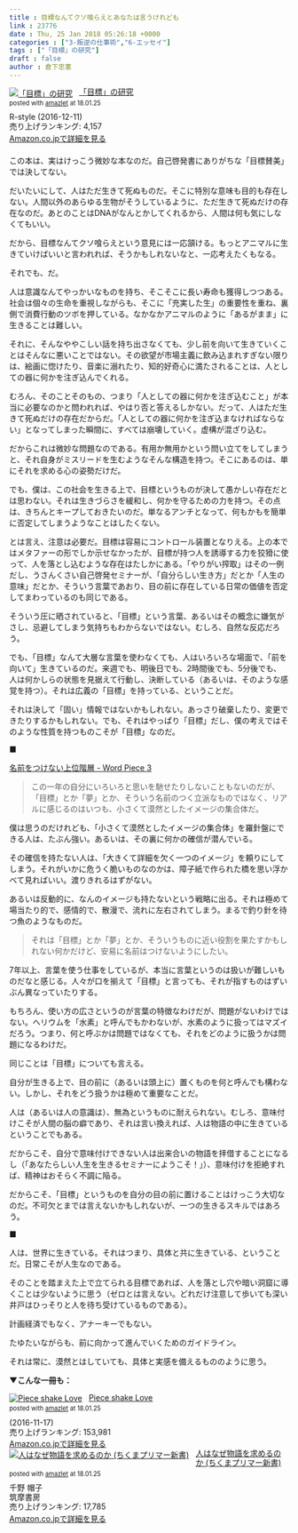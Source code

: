 ```yaml
---
title : 目標なんてクソ喰らえとあなたは言うけれども
link : 23776
date : Thu, 25 Jan 2018 05:26:18 +0000
categories : ["3-叛逆の仕事術","6-エッセイ"]
tags : ["「目標」の研究"]
draft : false
author : 倉下忠憲
---
```


<div class="amazlet-box" style="margin-bottom:20px;"><div class="amazlet-image" style="float:left;margin:0px 12px 1px 0px;"><a href="http://www.amazon.co.jp/exec/obidos/ASIN/B01MXXFY28/rashita1000-22/ref=nosim/" name="amazletlink" target="_blank"><img src="https://images-fe.ssl-images-amazon.com/images/I/410t4sR1ziL._SL160_.jpg" alt="「目標」の研究" style="border: none;" /></a></div><div class="amazlet-info" style="line-height:120%; margin-bottom: 10px"><div class="amazlet-name" style="margin-bottom:10px;line-height:120%"><a href="http://www.amazon.co.jp/exec/obidos/ASIN/B01MXXFY28/rashita1000-22/ref=nosim/" name="amazletlink" target="_blank">「目標」の研究</a><div class="amazlet-powered-date" style="font-size:80%;margin-top:5px;line-height:120%">posted with <a href="http://www.amazlet.com/" title="amazlet" target="_blank">amazlet</a> at 18.01.25</div></div><div class="amazlet-detail">R-style (2016-12-11)<br />売り上げランキング: 4,157<br /></div><div class="amazlet-sub-info" style="float: left;"><div class="amazlet-link" style="margin-top: 5px"><a href="http://www.amazon.co.jp/exec/obidos/ASIN/B01MXXFY28/rashita1000-22/ref=nosim/" name="amazletlink" target="_blank">Amazon.co.jpで詳細を見る</a></div></div></div><div class="amazlet-footer" style="clear: left"></div></div>

この本は、実はけっこう微妙な本なのだ。自己啓発書にありがちな「目標賛美」では決してない。

だいたいにして、人はただ生きて死ぬものだ。そこに特別な意味も目的も存在しない。人間以外のあらゆる生物がそうしているように、ただ生きて死ぬだけの存在なのだ。あとのことはDNAがなんとかしてくれるから、人間は何も気にしなくてもいい。

だから、目標なんてクソ喰らえという意見には一応頷ける。もっとアニマルに生きていけばいいと言われれば、そうかもしれないなと、一応考えたくもなる。

それでも、だ。

人は意識なんてやっかいなものを持ち、そこそこに長い寿命も獲得しつつある。社会は個々の生命を重視しながらも、そこに「充実した生」の重要性を重ね、裏側で消費行動のツボを押している。なかなかアニマルのように「あるがまま」に生きることは難しい。

それに、そんなややこしい話を持ち出さなくても、少し前を向いて生きていくことはそんなに悪いことではない。その欲望が市場主義に飲み込まれすぎない限りは、絵画に惚けたり、音楽に溺れたり、知的好奇心に満たされることは、人としての器に何かを注ぎ込んでくれる。

むろん、そのことそのもの、つまり「人としての器に何かを注ぎ込むこと」が本当に必要なのかと問われれば、やはり否と答えるしかない。だって、人はただ生きて死ぬだけの存在だからだ。「人としての器に何かを注ぎ込まなければならない」となってしまった瞬間に、すべては崩壊していく。虚構が混ざり込む。

だからこれは微妙な問題なのである。有用か無用かという問い立てをしてしまうと、それ自身がミスリードを生むようなそんな構造を持つ。そこにあるのは、単にそれを求める心の姿勢だけだ。

でも、僕は、この社会を生きる上で、目標というものが決して愚かしい存在だとは思わない。それは生きづらさを緩和し、何かを守るための力を持つ。その点は、きちんとキープしておきたいのだ。単なるアンチとなって、何もかもを簡単に否定してしまうようなことはしたくない。

とは言え、注意は必要だ。目標は容易にコントロール装置となりえる。上の本ではメタファーの形でしか示せなかったが、目標が持つ人を誘導する力を狡猾に使って、人を落とし込むような存在はたしかにある。「やりがい搾取」はその一例だし、うさんくさい自己啓発セミナーが、「自分らしい生き方」だとか「人生の意味」だとか、そういう言葉であおり、目の前に存在している日常の価値を否定してまわっているのも同じである。

そういう圧に晒されていると、「目標」という言葉、あるいはその概念に嫌気がさし、忌避してしまう気持ちもわからないではない。むしろ、自然な反応だろう。

でも、「目標」なんて大層な言葉を使わなくても、人はいろいろな場面で、「前を向いて」生きているのだ。来週でも、明後日でも、2時間後でも、5分後でも、人は何かしらの状態を見据えて行動し、決断している（あるいは、そのような感覚を持つ）。それは広義の「目標」を持っている、ということだ。

それは決して「固い」情報ではないかもしれない。あっさり破棄したり、変更できたりするかもしれない。でも、それはやっぱり「目標」だし、僕の考えではそのような性質を持つものこそが「目標」なのだ。

■

<a href="http://wordpiece.hatenablog.com/entry/2018/01/24/231121" title="名前をつけない上位階層 - Word Piece 3">名前をつけない上位階層 - Word Piece 3</a>

<blockquote>
この一年の自分にいろいろと思いを馳せたりしないこともないのだが、「目標」とか「夢」とか、そういう名前のつく立派なものではなく、リアルに感じるのはいつも、小さくて漠然としたイメージの集合体だ。
</blockquote>

僕は思うのだけれども、「小さくて漠然としたイメージの集合体」を羅針盤にできる人は、たぶん強い。あるいは、その裏に何かの確信が潜んでいる。

その確信を持たない人は、「大きくて詳細を欠く一つのイメージ」を頼りにしてしまう。それがいかに危うく脆いものなのかは、障子紙で作られた橋を思い浮かべて見ればいい。渡りきれるはずがない。

あるいは反動的に、なんのイメージも持たないという戦略に出る。それは極めて場当たり的で、感情的で、散漫で、流れに左右されてしまう。まるで釣り針を待つ魚のようなものだ。

<blockquote>
それは「目標」とか「夢」とか、そういうものに近い役割を果たすかもしれない何かだけど、安易に名前はつけないようにしたい。
</blockquote>

7年以上、言葉を使う仕事をしているが、本当に言葉というのは扱いが難しいものだなと感じる。人々が口を揃えて「目標」と言っても、それが指すものはずいぶん異なっていたりする。

もちろん、使い方の広さというのが言葉の特徴なわけだが、問題がないわけではない。ヘリウムを「水素」と呼んでもかわないが、水素のように扱ってはマズイだろう。つまり、何と呼ぶかは問題ではなくても、それをどのように扱うかは問題になるわけだ。

同じことは「目標」についても言える。

自分が生きる上で、目の前に（あるいは頭上に）置くものを何と呼んでも構わない。しかし、それをどう扱うかは極めて重要なことだ。

人は（あるいは人の意識は）、無為というものに耐えられない。むしろ、意味付けこそが人間の脳の癖であり、それは言い換えれば、人は物語の中に生きているということでもある。

だからこそ、自分で意味付けできない人は出来合いの物語を拝借することになるし（「あなたらしい人生を生きるセミナーにようこそ！」）、意味付けを拒絶すれば、精神はおそらく不調に陥る。

だからこそ、「目標」というものを自分の目の前に置けることはけっこう大切なのだ。不可欠とまでは言えないかもしれないが、一つの生きるスキルではあろう。

■

人は、世界に生きている。それはつまり、具体と共に生きている、ということだ。日常こそが人生なのである。

そのことを踏まえた上で立てられる目標であれば、人を落とし穴や暗い洞窟に導くことは少ないように思う（ゼロとは言えない。どれだけ注意して歩いても深い井戸はひっそりと人を待ち受けているものである）。

計画経済でもなく、アナーキーでもない。

たゆたいながらも、前に向かって進んでいくためのガイドライン。

それは常に、漠然とはしていても、具体と実感を備えるもののように思う。


<strong>▼こんな一冊も：</strong>

<div class="amazlet-box" style="margin-bottom:0px;"><div class="amazlet-image" style="float:left;margin:0px 12px 1px 0px;"><a href="http://www.amazon.co.jp/exec/obidos/ASIN/B01N2ICG1Z/rashita1000-22/ref=nosim/" name="amazletlink" target="_blank"><img src="https://images-fe.ssl-images-amazon.com/images/I/418UZM3U6aL._SL160_.jpg" alt="Piece shake Love" style="border: none;" /></a></div><div class="amazlet-info" style="line-height:120%; margin-bottom: 10px"><div class="amazlet-name" style="margin-bottom:10px;line-height:120%"><a href="http://www.amazon.co.jp/exec/obidos/ASIN/B01N2ICG1Z/rashita1000-22/ref=nosim/" name="amazletlink" target="_blank">Piece shake Love</a><div class="amazlet-powered-date" style="font-size:80%;margin-top:5px;line-height:120%">posted with <a href="http://www.amazlet.com/" title="amazlet" target="_blank">amazlet</a> at 18.01.25</div></div><div class="amazlet-detail"> (2016-11-17)<br />売り上げランキング: 153,981<br /></div><div class="amazlet-sub-info" style="float: left;"><div class="amazlet-link" style="margin-top: 5px"><a href="http://www.amazon.co.jp/exec/obidos/ASIN/B01N2ICG1Z/rashita1000-22/ref=nosim/" name="amazletlink" target="_blank">Amazon.co.jpで詳細を見る</a></div></div></div><div class="amazlet-footer" style="clear: left"></div></div>

<div class="amazlet-box" style="margin-bottom:0px;"><div class="amazlet-image" style="float:left;margin:0px 12px 1px 0px;"><a href="http://www.amazon.co.jp/exec/obidos/ASIN/4480689796/rashita1000-22/ref=nosim/" name="amazletlink" target="_blank"><img src="https://images-fe.ssl-images-amazon.com/images/I/41cgtkgCzDL._SL160_.jpg" alt="人はなぜ物語を求めるのか (ちくまプリマー新書)" style="border: none;" /></a></div><div class="amazlet-info" style="line-height:120%; margin-bottom: 10px"><div class="amazlet-name" style="margin-bottom:10px;line-height:120%"><a href="http://www.amazon.co.jp/exec/obidos/ASIN/4480689796/rashita1000-22/ref=nosim/" name="amazletlink" target="_blank">人はなぜ物語を求めるのか (ちくまプリマー新書)</a><div class="amazlet-powered-date" style="font-size:80%;margin-top:5px;line-height:120%">posted with <a href="http://www.amazlet.com/" title="amazlet" target="_blank">amazlet</a> at 18.01.25</div></div><div class="amazlet-detail">千野 帽子 <br />筑摩書房 <br />売り上げランキング: 17,785<br /></div><div class="amazlet-sub-info" style="float: left;"><div class="amazlet-link" style="margin-top: 5px"><a href="http://www.amazon.co.jp/exec/obidos/ASIN/4480689796/rashita1000-22/ref=nosim/" name="amazletlink" target="_blank">Amazon.co.jpで詳細を見る</a></div></div></div><div class="amazlet-footer" style="clear: left"></div></div>



